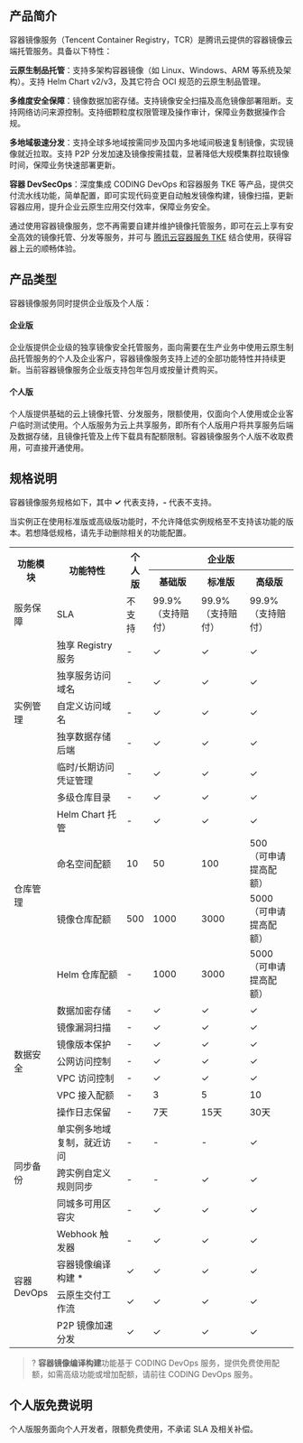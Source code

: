 ## 产品简介
容器镜像服务（Tencent Container Registry，TCR）是腾讯云提供的容器镜像云端托管服务。具备以下特性：

**云原生制品托管**：支持多架构容器镜像（如 Linux、Windows、ARM 等系统及架构）。支持 Helm Chart v2/v3，及其它符合 OCI 规范的云原生制品管理。

**多维度安全保障**：镜像数据加密存储。支持镜像安全扫描及高危镜像部署阻断。支持网络访问来源控制。支持细颗粒度权限管理及操作审计，保障业务数据操作合规。

**多地域极速分发**：支持全球多地域按需同步及国内多地域间极速复制镜像，实现镜像就近拉取。支持 P2P 分发加速及镜像按需挂载，显著降低大规模集群拉取镜像时间，保障业务快速部署更新。

**容器 DevSecOps**：深度集成 CODING DevOps 和容器服务 TKE 等产品，提供交付流水线功能，简单配置，即可实现代码变更自动触发镜像构建，镜像扫描，更新容器应用，提升企业云原生应用交付效率，保障业务安全。

通过使用容器镜像服务，您不再需要自建并维护镜像托管服务，即可在云上享有安全高效的镜像托管、分发等服务，并可与 [腾讯云容器服务 TKE](https://cloud.tencent.com/document/product/457) 结合使用，获得容器上云的顺畅体验。     


## 产品类型
容器镜像服务同时提供企业版及个人版：

#### 企业版
企业版提供企业级的独享镜像安全托管服务，面向需要在生产业务中使用云原生制品托管服务的个人及企业客户，容器镜像服务支持上述的全部功能特性并持续更新。当前容器镜像服务企业版支持包年包月或按量计费购买。

#### 个人版
个人版提供基础的云上镜像托管、分发服务，限额使用，仅面向个人使用或企业客户临时测试使用。个人版服务为云上共享服务，即所有个人版用户将共享服务后端及数据存储，且镜像托管及上传下载具有配额限制。容器镜像服务个人版不收取费用，可直接开通使用。

##  规格说明
容器镜像服务规格如下，其中 **✓** 代表支持，**-** 代表不支持。

<dx-alert infotype="notice" title="">
当实例正在使用标准版或高级版功能时，不允许降低实例规格至不支持该功能的版本。若想降低规格，请先手动删除相关的功能配置。
</dx-alert>




<table>
<tbody><tr>
<th rowspan="2" style="
    width: 13%;
">功能模块</th>
<th rowspan="2" style="
    width: 27%;
">功能特性</th>
<th rowspan="2" style="
    width: 5%;
">个人版</th>
<th colspan="3" style="
    width: 55%;
">企业版</th>
</tr>
<tr>
<th>基础版</th><th>标准版</th><th>高级版</th>
</tr>
<tr>
<td rowspan="1">服务保障</td>
<td>SLA</td>
<td>不支持</td><td>99.9%（支持赔付）</td><td>99.9%（支持赔付）</td><td>99.9%（支持赔付）</td>
</tr>
<tr>
<td rowspan="5">实例管理</td>
<td>独享 Registry 服务</td>
<td>-</td><td>✓</td><td>✓</td><td>✓</td>
</tr>
<tr>
<td>独享服务访问域名</td>
<td>-</td><td>✓</td><td>✓</td><td>✓</td>
</tr>
<tr>
<td>自定义访问域名</td>
<td>-</td><td>✓</td><td>✓</td><td>✓</td>
</tr>
<tr>
<td>独享数据存储后端</td>
<td>-</td><td>✓</td><td>✓</td><td>✓</td>
</tr>
<tr>
<td>临时/长期访问凭证管理</td>
<td>-</td><td>✓</td><td>✓</td><td>✓</td>
</tr>

<td rowspan="5">仓库管理</td>
<td>多级仓库目录</td>
<td>-</td><td>✓</td><td>✓</td><td>✓</td>
</tr>
<tr>
<td>Helm Chart 托管</td><td>-</td><td>✓</td><td>✓</td><td>✓</td>
</tr>
<tr>
<td>命名空间配额</td><td>10</td><td>50</td><td>100</td><td>500<br>（可申请提高配额）</td>
</tr>
<tr>
<td>镜像仓库配额</td><td>500</td><td>1000</td><td>3000</td><td>5000 <br>（可申请提高配额）</td>
</tr>
<tr>
<td>Helm 仓库配额</td><td>-</td><td>1000</td><td>3000</td><td>5000 <br>（可申请提高配额）</td>
</tr>

<tr>
<td rowspan="7">数据安全</td>
<td>数据加密存储</td>
<td>-</td><td>✓</td><td>✓</td><td>✓</td>
</tr>
<tr>
<td>镜像漏洞扫描</td><td>-</td><td>✓</td><td>✓</td><td>✓</td>
</tr>
<tr>
<td>镜像版本保护</td><td>-</td><td>✓</td><td>✓</td><td>✓</td>
</tr>
<tr>
<td>公网访问控制</td><td>-</td><td>✓</td><td>✓</td><td>✓</td>
</tr>
<tr>
<td>VPC 访问控制</td><td>-</td><td>✓</td><td>✓</td><td>✓</td>
</tr>
<tr>
<td>VPC 接入配额</td><td>-</td><td>3</td><td>5</td><td>10</td>
</tr>
<tr>
<td>操作日志保留</td><td>-</td><td>7天</td><td>15天</td><td>30天</td>
</tr>

<tr>
<td rowspan="3">同步备份</td>
<td>单实例多地域复制，就近访问</td>
<td>-</td><td>-</td><td>-</td><td>✓</td>
</tr>
<tr>
<td>跨实例自定义规则同步</td><td>-</td><td>-</td><td>✓</td><td>✓</td>
</tr>
<tr>
<td>同城多可用区容灾</td><td>-</td><td>✓</td><td>✓</td><td>✓</td>
</tr>
<tr>
<td rowspan="5">容器 DevOps</td>
</tr>
<tr>
<td>Webhook 触发器</td><td>-</td><td>✓</td><td>✓</td><td>✓</td>
</tr>
<tr>
<td>容器镜像编译构建 *</td><td>✓</td><td>✓</td><td>✓</td><td>✓</td>
</tr>
<tr>
<td>云原生交付工作流</td><td>✓</td><td>✓</td><td>✓</td><td>✓</td>
</tr>
<tr>
<td>P2P 镜像加速分发</td><td>✓</td><td>✓</td><td>✓</td><td>✓</td>
</tr>
</tbody></table>

>? **容器镜像编译构建**功能基于 CODING DevOps 服务，提供免费使用配额，如需高级功能或增加配额，请前往 CODING DevOps 服务。



## 个人版免费说明
个人版服务面向个人开发者，限额免费使用，不承诺 SLA 及相关补偿。



